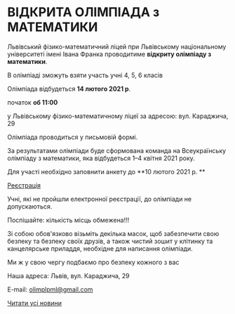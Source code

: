 # ВІДКРИТА ОЛІМПІАДА з МАТЕМАТИКИ

Львівський фізико-математичний ліцей при Львівському національному університеті імені Івана Франка проводитиме **відкриту олімпіаду з математики**.

В олімпіаді зможуть взяти участь учні 4, 5, 6 класів

Олімпіада відбудеться **14 лютого 2021 р**.

початок **об 11:00**

у Львівському фізико-математичному ліцеї за адресою: вул. Караджича, 29

Олімпіада проводиться у письмовій формі.

За результатами олімпіади буде сформована команда на Всеукраїнську олімпіаду з математики, яка відбудеться 1–4 квітня 2021 року.

Для участі необхідно заповнити анкету до **10 лютого 2021 р. **

[Реєстрація](https://docs.google.com/forms/d/1Ov4zQ7YH_QMBAFc0f6J6zbpBLPgqu58vX1iCzMN1C-s/edit)

Учні, які не пройшли електронної реєстрації, до олімпіади не допускаються.

Поспішайте: кількість місць обмежена!!!

Зі собою обов'язково візьміть декілька масок, щоб забезпечити свою безпеку та безпеку своїх друзів, а також чистий зошит у клітинку та канцелярське приладдя, необхідне для написання олімпіади.

Ми ж у свою чергу подбаємо про безпеку кожного з вас

Наша адреса: Львів, вул. Караджича, 29

E-mail: olimplpml@gmail.com

[Читати усі новини](/news)
